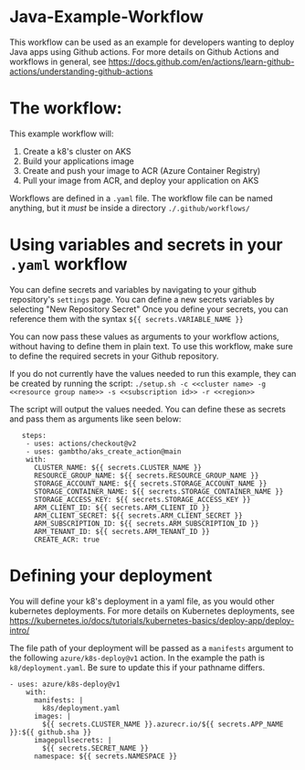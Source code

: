 # Java-Example-Workflow

This workflow can be used as an example for developers wanting to deploy Java apps using Github actions. For more details on Github Actions and workflows in general, see https://docs.github.com/en/actions/learn-github-actions/understanding-github-actions

# The workflow:
This example workflow will:
   1. Create a k8's cluster on AKS 
   2. Build your applications image
   3. Create and push your image to ACR (Azure Container Registry) 
   4. Pull your image from ACR, and deploy your application on AKS 

Workflows are defined in a `.yaml` file. The workflow file can be named anything, but it _must_ be inside a directory `./.github/workflows/`

# Using variables and secrets in your `.yaml` workflow
You can define secrets and variables by navigating to your github repository's `settings` page. You can define a new secrets variables by selecting "New Repository Secret"
Once you define your secrets, you can reference them with the syntax `${{ secrets.VARIABLE_NAME }}`

You can now pass these values as arguments to your workflow actions, without having to define them in plain text. To use this workflow, make sure to define the required secrets in your Github repository.

If you do not currently have the values needed to run this example, they can be created by running the script:
`./setup.sh -c <<cluster name> -g <<resource group name>> -s <<subscription id>> -r <<region>>
`

The script will output the values needed. You can define these as secrets and pass them
as arguments like seen below:

```
   steps:
    - uses: actions/checkout@v2
    - uses: gambtho/aks_create_action@main
    with:
      CLUSTER_NAME: ${{ secrets.CLUSTER_NAME }}
      RESOURCE_GROUP_NAME: ${{ secrets.RESOURCE_GROUP_NAME }}
      STORAGE_ACCOUNT_NAME: ${{ secrets.STORAGE_ACCOUNT_NAME }}
      STORAGE_CONTAINER_NAME: ${{ secrets.STORAGE_CONTAINER_NAME }}
      STORAGE_ACCESS_KEY: ${{ secrets.STORAGE_ACCESS_KEY }}
      ARM_CLIENT_ID: ${{ secrets.ARM_CLIENT_ID }}
      ARM_CLIENT_SECRET: ${{ secrets.ARM_CLIENT_SECRET }}
      ARM_SUBSCRIPTION_ID: ${{ secrets.ARM_SUBSCRIPTION_ID }}
      ARM_TENANT_ID: ${{ secrets.ARM_TENANT_ID }}
      CREATE_ACR: true
```


# Defining your deployment
You will define your k8's deployment in a yaml file, as you would other kubernetes deployments. For more details on Kubernetes deployments,
see https://kubernetes.io/docs/tutorials/kubernetes-basics/deploy-app/deploy-intro/ 

The file path of your deployment will be passed as a `manifests` argument to the following `azure/k8s-deploy@v1` action. In the example the path is `k8/deployment.yaml`. Be sure to update this
if your pathname differs. 

```
- uses: azure/k8s-deploy@v1
    with:
      manifests: |
        k8s/deployment.yaml
      images: |
        ${{ secrets.CLUSTER_NAME }}.azurecr.io/${{ secrets.APP_NAME }}:${{ github.sha }}
      imagepullsecrets: |
        ${{ secrets.SECRET_NAME }}
      namespace: ${{ secrets.NAMESPACE }}

```



